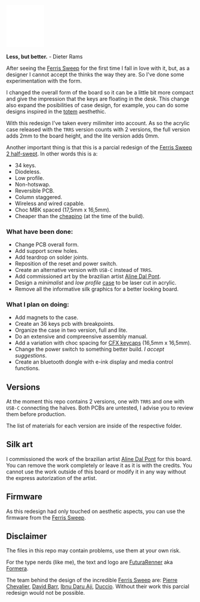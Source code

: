 <p float="left">
  <img src="/other/img/logo.svg" width="20%" /> 
</p>

**Less, but better.** - Dieter Rams

After seeing the [Ferris Sweep](https://github.com/davidphilipbarr/Sweep) for the first time I fall in love with it, but, as a designer I cannot accept the thinks the way they are. So I've done some experimentation with the form.

I changed the overall form of the board so it can be a little bit more compact and give the impression that the keys are floating in the desk. This change also expand the posibilities of case design, for example, you can do some designs inspired in the [totem](https://github.com/GEIGEIGEIST/TOTEM) aesthethic.

With this redesign I've taken every milimiter into account. As so the acrylic case released with the `TRRS` version counts with 2 versions, the full version adds 2mm to the board height, and the lite version adds 0mm.

Another important thing is that this is a parcial redesign of the [Ferris Sweep 2 half-swept](https://github.com/davidphilipbarr/Sweep). In other words this is a:

- 34 keys.
- Diodeless.
- Low profile.
- Non-hotswap.
- Reversible PCB.
- Column staggered.
- Wireless and wired capable.
- Choc MBK spaced (17,5mm x 16,5mm).
- Cheaper than the [cheapino](https://github.com/tompi/cheapino) (at the time of the build).

### What have been done:

- Change PCB overall form.
- Add support screw holes.
- Add teardrop on solder joints.
- Reposition of the reset and power switch.
- Create an alternative version with `USB-C` instead of `TRRS`.
- Add commissioned art by the brazilian artist [Aline Dal Pont](https://www.instagram.com/manifesto.efemero/).
- Design a _minimalist_ and _low profile_ [case](/TRRS/Case/) to be laser cut in acrylic.
- Remove all the informative silk graphics for a better looking board.

### What I plan on doing:

- Add magnets to the case.
- Create an 36 keys pcb with breakpoints.
- Organize the case in two version, full and lite.
- Do an extensive and compreensive assembly manual.
- Add a variation with choc spacing for [CFX keycaps](https://kbd.news/CFX-keycap-1553.html) (16,5mm x 16,5mm).
- Change the power switch to something better build. _I accept suggestions_.
- Create an bluetooth dongle with e-ink display and media control functions.

## Versions

At the moment this repo contains 2 versions, one with `TRRS` and one with `USB-C` connecting the halves. Both PCBs are untested, I advise you to review them before production.

The list of materials for each version are inside of the respective folder.

## Silk art

I commissioned the work of the brazilian artist [Aline Dal Pont](https://www.instagram.com/manifesto.efemero/) for this board. You can remove the work completely or leave it as it is with the credits. You cannot use the work outside of this board or modify it in any way without the express autorization of the artist.

## Firmware

As this redesign had only touched on aesthetic aspects, you can use the firmware from the [Ferris Sweep](https://github.com/davidphilipbarr/Sweep).

## Disclaimer

The files in this repo may contain problems, use them at your own risk.

For the type nerds (like me), the text and logo are [FuturaRenner](https://www.fontsquirrel.com/fonts/futura-renner) aka [Formera](https://github.com/noirblancrouge/Formera).

The team behind the design of the incredible [Ferris Sweep](https://github.com/davidphilipbarr/Sweep) are: [Pierre Chevalier](https://github.com/pierrechevalier83), [David Barr](https://github.com/davidphilipbarr), [Ibnu Daru Aji](https://github.com/ibnuda/), [Duccio](https://github.com/duckyb). Without their work this parcial redesign would not be possible.
